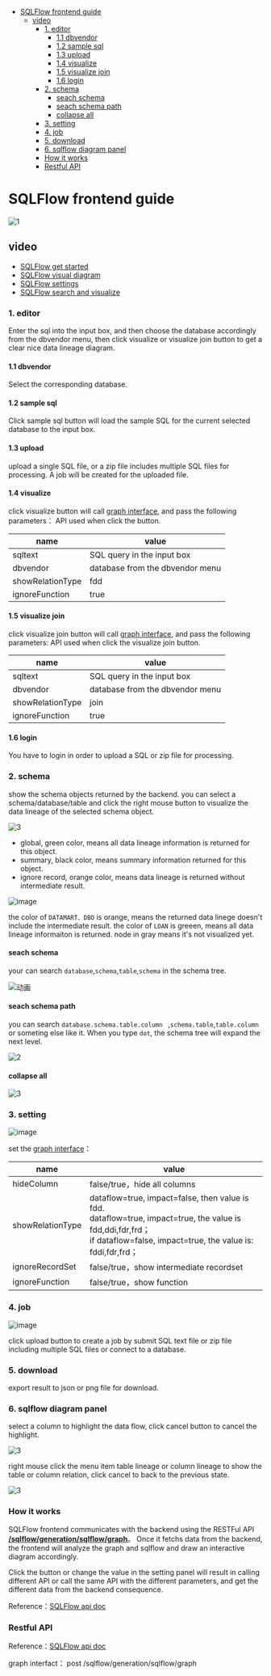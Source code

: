 - [SQLFlow frontend guide](#sqlflow-frontend-guide)
  * [video](#video)
    + [1. editor](#1-editor)
      - [1.1 dbvendor](#11-dbvendor)
      - [1.2 sample sql](#12-sample-sql)
      - [1.3 upload](#13-upload)
      - [1.4 visualize](#14-visualize)
      - [1.5 visualize join](#15-visualize-join)
      - [1.6 login](#16-login)
    + [2. schema](#2-schema)
      - [seach schema](#seach-schema)
      - [seach schema path](#seach-schema-path)
      - [collapse all](#collapse-all)
    + [3. setting](#3-setting)
    + [4. job](#4-job)
    + [5. download](#5-download)
    + [6. sqlflow diagram panel](#6-sqlflow-diagram-panel)
    + [How it works](#how-it-works)
    + [Restful API](#restful-api)



# SQLFlow frontend guide

![1](https://user-images.githubusercontent.com/6293752/95873864-e2734400-0da2-11eb-85a9-e46ea43ff5c3.png)

## video
- [SQLFlow get started](images/sqlflow_tutorial_101.gif)
- [SQLFlow visual diagram](images/sqlflow_tutorial_diagram.gif)
- [SQLFlow settings](images/sqlflow_tutorial_settings.gif)
- [SQLFlow search and visualize](images/sqlflow-tutorial-search-table-visualize.gif)

### 1. editor

Enter the sql into the input box, and then choose the database accordingly from the dbvendor menu,
then click visualize or visualize join button to get a clear nice data lineage diagram.


#### 1.1 dbvendor
Select the corresponding database.

#### 1.2 sample sql

Click sample sql button will load the sample SQL for the current selected database 
to the input box.

#### 1.3 upload

upload a single SQL file, or a zip file includes multiple SQL files for processing.
A job will be created for the uploaded file.

#### 1.4 visualize

click visualize button will call [graph interface](#graph), and pass the following parameters：
API used when click the  button.

| name             | value                                     |
| ---------------- | ----------------------------------------- |
| sqltext          | SQL query in the input box                |
| dbvendor         | database from the dbvendor menu           |
| showRelationType | fdd                                       |
| ignoreFunction   | true                                      |

#### 1.5 visualize join

click visualize join button will call [graph interface](#graph), and pass the following parameters:
API used when click the visualize join button.

| name             | value                                     |
| ---------------- | ----------------------------------------- |
| sqltext          | SQL query in the input box                |
| dbvendor         | database from the dbvendor menu           |
| showRelationType | join                                      |
| ignoreFunction   | true                                      |

#### 1.6 login

You have to login in order to upload a SQL or zip file for processing.

### 2. schema

show the schema objects returned by the backend.
you can select a schema/database/table and click the right mouse button to visualize the data lineage of the selected schema object.

![3](https://user-images.githubusercontent.com/6293752/95968181-b8bc2a80-0e3f-11eb-8fc4-1501778fdc74.gif)


- global, green color, means all data lineage information is returned for this object.
- summary, black color, means summary information returned for this object.
- ignore record, orange color, means data lineage is returned without intermediate result.

![image](https://user-images.githubusercontent.com/6293752/95972556-2a4aa780-0e45-11eb-8b61-2126ae9f3e0d.png)

the color of `DATAMART、DBO` is orange, means the returned data linege doesn't include the intermediate result.
the color of `LOAN` is greeen, means all data lineage informaiton is returned.
node in gray means it's not visualized yet.

#### seach schema

your can search `database`,`schema`,`table`,`schema` in the schema tree.

![动画](https://user-images.githubusercontent.com/6293752/116866667-62c59d80-ac3e-11eb-9f5f-c1e35df2f173.gif)

#### seach schema path

you can search `database.schema.table.column ` ,`schema.table`,`table.column` or someting else like it. When you type `dot`, the schema tree will expand the next level.

![2](https://user-images.githubusercontent.com/6293752/116867914-69551480-ac40-11eb-9434-a581de844911.gif)

#### collapse all

![3](https://user-images.githubusercontent.com/6293752/116868278-14fe6480-ac41-11eb-9c9e-c7539a5b4b62.gif)

### 3. setting

![image](https://user-images.githubusercontent.com/6293752/95977385-6da81480-0e4b-11eb-8ec0-cc0de5466701.png)

set the [graph interface](#graph)：

| name             | value                                                           |
| ---------------- | ------------------------------------------------------------ |
| hideColumn       | false/true，hide all columns                      |
| showRelationType | dataflow=true, impact=false, then value is fdd.<br /> dataflow=true, impact=true, the value is fdd,ddi,fdr,frd；<br /> if dataflow=false, impact=true, the value is: fddi,fdr,frd； |
| ignoreRecordSet  | false/true，show intermediate recordset           |
| ignoreFunction   | false/true，show function                         |

### 4. job

![image](https://user-images.githubusercontent.com/6293752/95977128-0b4f1400-0e4b-11eb-8c68-62657380e853.png)

click upload button to create a job by submit SQL text file or zip file including multiple SQL files or connect to a database.

### 5. download

export result to json or png file for download.

### 6. sqlflow diagram panel

select a column to highlight the data flow, click cancel button to cancel the highlight.

![3](https://user-images.githubusercontent.com/6293752/95986233-3ee46b00-0e58-11eb-8ee4-85a7ca5ee0f4.gif)

right mouse click the menu item table lineage or column lineage to show the table or column relation, click cancel to back to the previous state.

![3](https://user-images.githubusercontent.com/6293752/95986541-c336ee00-0e58-11eb-8a45-ad2d904d89ca.gif)

### How it works

SQLFlow frontend communicates with the backend using the RESTFul API [**/sqlflow/generation/sqlflow/graph**](https://github.com/sqlparser/sqlflow_public/blob/master/api/sqlflow_api.md)。
Once it fetchs data from the backend, the frontend will analyze the graph and sqlflow and draw an interactive diagram accordingly.

Click the button or change the value in the setting panel will result in calling different API or call the same API with the different parameters,
and get the different data from the backend consequence.


Reference：[SQLFlow api doc](https://github.com/sqlparser/sqlflow_public/blob/master/api/sqlflow_api.md)


### Restful API

Reference：[SQLFlow api doc](https://github.com/sqlparser/sqlflow_public/blob/master/api/sqlflow_api.md)

<span id="graph">graph interfact：</span> post /sqlflow/generation/sqlflow/graph

